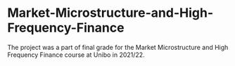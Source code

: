 # Market-Microstructure-and-High-Frequency-Finance
The project was a part of final grade for the Market Microstructure and High Frequency Finance course at Unibo in 2021/22.
